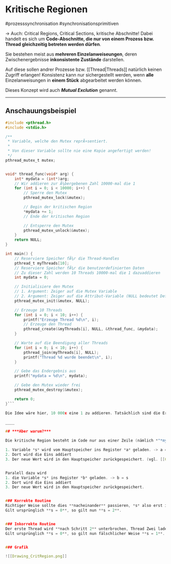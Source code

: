 # Kritische Regionen
#prozesssynchronisation 
#synchronisationsprimitiven 

-> Auch: Critical Regions, Critical Sections, kritische Abschnitte!
Dabei handelt es sich um **Code-Abschnitte, die nur von einem Prozess bzw. Thread gleichzeitig betreten werden dürfen**.

Sie bestehen meist aus **mehreren Einzelanweiseungen**, deren Zwischenergebnisse **inkonsistente Zustände** darstellen.

Auf diese sollen andrer Prozesse bzw. [[Thread|Threads]] natürlich keinen Zugriff erlangen! Konsistenz kann nur sichergestellt werden, wenn **alle** Einzelanweisungen in **einem Stück** abgearbeitet werden können.

Dieses Konzept wird auch ***Mutual Exclution*** genannt.

___

## Anschauungsbeispiel

```c
#include <pthread.h>
#include <stdio.h>

/**
 * Variable, welche den Mutex reprÃ¤sentiert.
 *
 * Von dieser Variable sollte nie eine Kopie angefertigt werden!
 */
pthread_mutex_t mutex;


void* thread_func(void* arg) {
	int* mydata = (int*)arg;
	// Wir addieren zur Ã¼bergebenen Zahl 10000-mal die 1
	for (int i = 0; i < 10000; i++) {
		// Sperre den Mutex
		pthread_mutex_lock(&mutex);

		// Begin der kritischen Region
		*mydata += 1;
		// Ende der kritischen Region

		// Entsperre den Mutex
		pthread_mutex_unlock(&mutex);
	}
	return NULL;
}

int main() {
	// Reserviere Speicher fÃ¼r die Thread-Handles
	pthread_t myThreads[10];
	// Reserviere Speicher fÃ¼r die benutzerdefinierten Daten
	// Zu dieser Zahl werden 10 Threads 10000-mal die 1 dazuaddieren
	int mydata = 0;

	// Initialisiere den Mutex
	// 1. Argument: Zeiger auf die Mutex Variable
	// 2. Argument: Zeiger auf die Attribut-Variable (NULL bedeutet Default Attribute)
	pthread_mutex_init(&mutex, NULL);

	// Erzeuge 10 Threads
	for (int i = 0; i < 10; i++) {
		printf("Erzeuge Thread %d\n", i);
		// Erzeuge den Thread
		pthread_create(&myThreads[i], NULL, &thread_func, &mydata);
	}

	// Warte auf die Beendigung aller Threads
	for (int i = 0; i < 10; i++) {
		pthread_join(myThreads[i], NULL);
		printf("Thread %d wurde beendet\n", i);
	}

	// Gebe das Endergebnis aus
	printf("mydata = %d\n", mydata);

	// Gebe den Mutex wieder frei
	pthread_mutex_destroy(&mutex);

	return 0;
}```

Die Idee wäre hier, 10 000x eine 1 zu addieren. Tatsächlich sind die Ergebnisse beim Ausführen aber ziemlich **zufällig** -> fair bit of [[Race Conditions]]

____

## ***Aber warum?***

Die kritische Region besteht im Code nur aus einer Zeile (nämlich *"*mydata += 1;*"), tatsächlich aber aus drei Schritten:

1. Variable *s* wird vom Hauptspeicher ins Register *a* geladen. -> a = s
2. Dort wird die Eins addiert
3. Der neue Wert wird in den Hauptspeicher zurückgespeichert. (vgl. [[CPU#Load-Store Architektur|Load-Store Architektur bei CPUs]])


Paralell dazu wird 
1. die Variable *s* ins Register *b* geladen. -> b = s
2. Dort wird die Eins addiert
3. Der neue Wert wird in den Hauptspeicher zurückgespeichert.


### Korrekte Routine
Richtiger Weise sollte dies **nacheinander** passieren, *s* also erst ins Register *b* geladen werden, nachdem die Variable aus dem Register *a* wieder in den Hauptspeicher rückgespeichert wurde.
Gilt ursprünglich **s = 0**, so gilt nun **s = 2**.


### Inkorrekte Routine
Der erste Thread wird **nach Schritt 2** unterbrochen, Thread Zwei ladet *s* aus dem Hauptspeicher und fährt normal fort. Erst zum Schluss werden beide Werte zurückgespeichert.
Gilt ursprünglich **s = 0**, so gilt nun fälschlicher Weise **s = 1**.


### Grafik

![[Drawing_CritRegion.png]]
